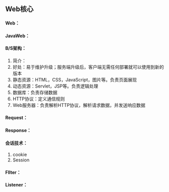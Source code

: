 ## Web核心

#### Web：

#### JavaWeb：

#### B/S架构：

1. 简介：
2. 好处：易于维护升级；服务端升级后，客户端无需任何部署就可以使用到新的版本
3. 静态资源：HTML，CSS，JavaScript，图片等。负责页面展现
4. 动态资源：Servlet，JSP等。负责逻辑处理
5. 数据库：负责存储数据
6. HTTP协议：定义通信规则
7. Web服务器：负责解析HTTP协议，解析请求数据，并发送响应数据

#### Request：

#### Response：

#### 会话技术：

1. cookie
2. Session

#### FIlter：

#### Listener：